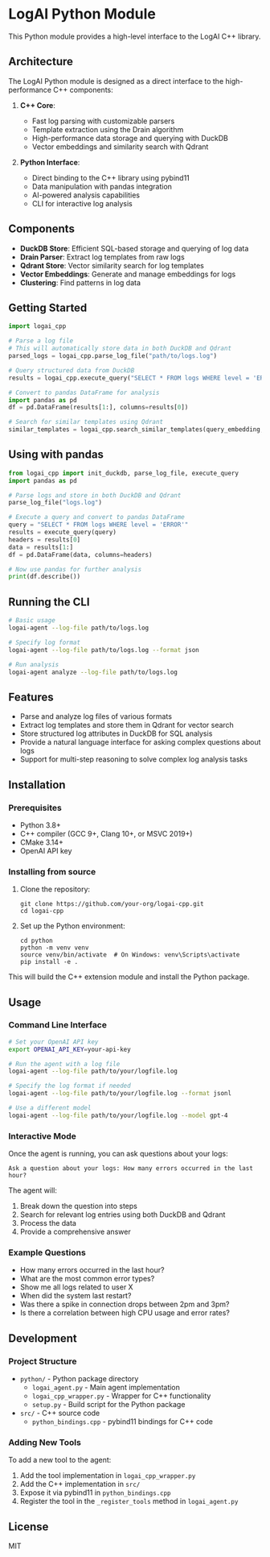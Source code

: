 # LogAI Python Module

This Python module provides a high-level interface to the LogAI C++ library.

## Architecture

The LogAI Python module is designed as a direct interface to the high-performance C++ components:

1. **C++ Core**: 
   - Fast log parsing with customizable parsers
   - Template extraction using the Drain algorithm
   - High-performance data storage and querying with DuckDB
   - Vector embeddings and similarity search with Qdrant

2. **Python Interface**:
   - Direct binding to the C++ library using pybind11
   - Data manipulation with pandas integration
   - AI-powered analysis capabilities
   - CLI for interactive log analysis

## Components

- **DuckDB Store**: Efficient SQL-based storage and querying of log data
- **Drain Parser**: Extract log templates from raw logs
- **Qdrant Store**: Vector similarity search for log templates
- **Vector Embeddings**: Generate and manage embeddings for logs
- **Clustering**: Find patterns in log data

## Getting Started

```python
import logai_cpp

# Parse a log file
# This will automatically store data in both DuckDB and Qdrant
parsed_logs = logai_cpp.parse_log_file("path/to/logs.log")

# Query structured data from DuckDB
results = logai_cpp.execute_query("SELECT * FROM logs WHERE level = 'ERROR'")

# Convert to pandas DataFrame for analysis
import pandas as pd
df = pd.DataFrame(results[1:], columns=results[0])

# Search for similar templates using Qdrant
similar_templates = logai_cpp.search_similar_templates(query_embedding, top_k=5)
```

## Using with pandas

```python
from logai_cpp import init_duckdb, parse_log_file, execute_query
import pandas as pd

# Parse logs and store in both DuckDB and Qdrant
parse_log_file("logs.log")

# Execute a query and convert to pandas DataFrame
query = "SELECT * FROM logs WHERE level = 'ERROR'"
results = execute_query(query)
headers = results[0]
data = results[1:]
df = pd.DataFrame(data, columns=headers)

# Now use pandas for further analysis
print(df.describe())
```

## Running the CLI

```bash
# Basic usage
logai-agent --log-file path/to/logs.log

# Specify log format
logai-agent --log-file path/to/logs.log --format json

# Run analysis
logai-agent analyze --log-file path/to/logs.log
```

## Features

- Parse and analyze log files of various formats
- Extract log templates and store them in Qdrant for vector search
- Store structured log attributes in DuckDB for SQL analysis
- Provide a natural language interface for asking complex questions about logs
- Support for multi-step reasoning to solve complex log analysis tasks

## Installation

### Prerequisites

- Python 3.8+
- C++ compiler (GCC 9+, Clang 10+, or MSVC 2019+)
- CMake 3.14+
- OpenAI API key

### Installing from source

1. Clone the repository:
   ```
   git clone https://github.com/your-org/logai-cpp.git
   cd logai-cpp
   ```

2. Set up the Python environment:
   ```
   cd python
   python -m venv venv
   source venv/bin/activate  # On Windows: venv\Scripts\activate
   pip install -e .
   ```

This will build the C++ extension module and install the Python package.

## Usage

### Command Line Interface

```bash
# Set your OpenAI API key
export OPENAI_API_KEY=your-api-key

# Run the agent with a log file
logai-agent --log-file path/to/your/logfile.log

# Specify the log format if needed
logai-agent --log-file path/to/your/logfile.log --format jsonl

# Use a different model
logai-agent --log-file path/to/your/logfile.log --model gpt-4
```

### Interactive Mode

Once the agent is running, you can ask questions about your logs:

```
Ask a question about your logs: How many errors occurred in the last hour?
```

The agent will:
1. Break down the question into steps
2. Search for relevant log entries using both DuckDB and Qdrant
3. Process the data
4. Provide a comprehensive answer

### Example Questions

- How many errors occurred in the last hour?
- What are the most common error types?
- Show me all logs related to user X
- When did the system last restart?
- Was there a spike in connection drops between 2pm and 3pm?
- Is there a correlation between high CPU usage and error rates?

## Development

### Project Structure

- `python/` - Python package directory
  - `logai_agent.py` - Main agent implementation
  - `logai_cpp_wrapper.py` - Wrapper for C++ functionality
  - `setup.py` - Build script for the Python package
- `src/` - C++ source code
  - `python_bindings.cpp` - pybind11 bindings for C++ code

### Adding New Tools

To add a new tool to the agent:

1. Add the tool implementation in `logai_cpp_wrapper.py`
2. Add the C++ implementation in `src/`
3. Expose it via pybind11 in `python_bindings.cpp`
4. Register the tool in the `_register_tools` method in `logai_agent.py`

## License

MIT 